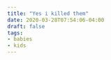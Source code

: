 ```yaml
---
title: "Yes i killed them"
date: 2020-03-28T07:54:06-04:00
draft: false
tags:
- babies
- kids
---
```


